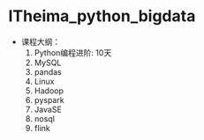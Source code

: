 # ITheima_python_bigdata
 - 课程大纲：
 	1. Python编程进阶: 10天
 	2. MySQL
 	3. pandas
 	4. Linux
 	5. Hadoop
 	6. pyspark
 	7. JavaSE
 	8. nosql
 	9. flink
